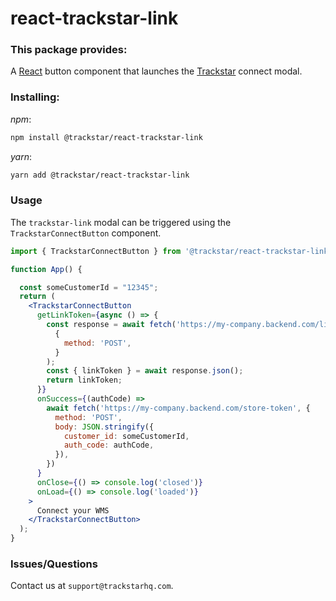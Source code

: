 # react-trackstar-link

### This package provides:

A [React](https://reactjs.org/) button component that launches the [Trackstar](https://www.trackstarhq.com/) connect modal.

### Installing:

_npm_:

```bash
npm install @trackstar/react-trackstar-link
```

_yarn_:

```bash
yarn add @trackstar/react-trackstar-link
```

### Usage

The `trackstar-link` modal can be triggered using the `TrackstarConnectButton` component.

```jsx
import { TrackstarConnectButton } from '@trackstar/react-trackstar-link';

function App() {

  const someCustomerId = "12345";
  return (
    <TrackstarConnectButton
      getLinkToken={async () => {
        const response = await fetch('https://my-company.backend.com/link-token',
          {
            method: 'POST',
          }
        );
        const { linkToken } = await response.json();
        return linkToken;
      }}
      onSuccess={(authCode) => 
        await fetch('https://my-company.backend.com/store-token', {
          method: 'POST',
          body: JSON.stringify({
            customer_id: someCustomerId,
            auth_code: authCode,
          }),
        })
      }
      onClose={() => console.log('closed')}
      onLoad={() => console.log('loaded')}
    >
      Connect your WMS
    </TrackstarConnectButton>
  );
}
```

### Issues/Questions
Contact us at `support@trackstarhq.com`.
